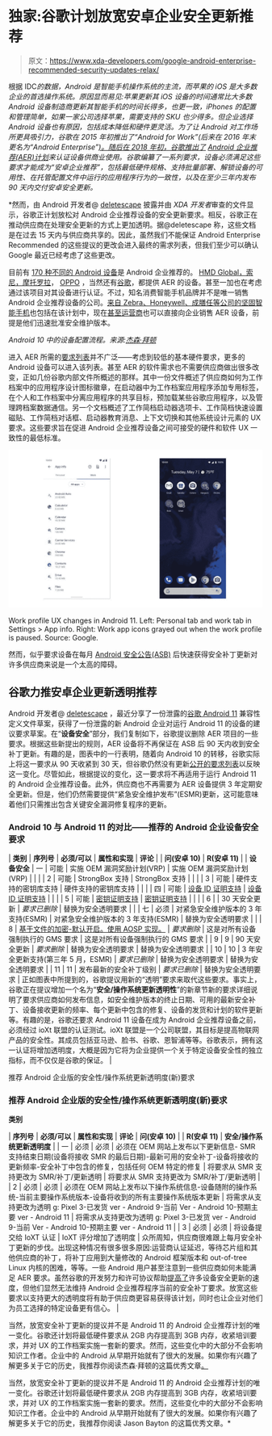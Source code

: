 # 独家:谷歌计划放宽安卓企业安全更新推荐

> 原文：<https://www.xda-developers.com/google-android-enterprise-recommended-security-updates-relax/>

根据 IDC[](https://www.idc.com/promo/smartphone-market-share/os)*的数据，Android 是智能手机操作系统的主流，而苹果的 iOS 是大多数企业的首选操作系统。原因显而易见:苹果更新其 iOS 设备的时间通常比大多数 Android 设备制造商更新其智能手机的时间长得多，也更一致，iPhones 的配置和管理简单，如果一家公司选择苹果，需要支持的 SKU 也少得多。但企业选择 Android 设备也有原因，包括成本降低和硬件更灵活。为了让 Android 对工作场所更具吸引力，谷歌在 2015 年初推出了“Android for Work”(后来在 2016 年末更名为“Android Enterprise”[)。随后在 2018 年初，谷歌推出了](https://www.xda-developers.com/google-launches-website-for-androids-enterprise-presence/) [Android 企业推荐(AER)计划](https://www.xda-developers.com/google-introduce-android-enterprise-recommended-program/)来认证设备供商业使用。谷歌编纂了一系列要求，设备必须满足这些要求才能成为“安卓企业推荐”，包括最低硬件规格、支持批量部署、解锁设备的可用性、在托管配置文件中运行的应用程序行为的一致性，以及在至少三年内发布 90 天内交付安卓安全更新。*

 *然而，由 Android 开发者@ [deletescape](https://twitter.com/deletescape) 披露并由 *XDA 开发者*审查的文件显示，谷歌正计划放松对 Android 企业推荐设备的安全更新要求。相反，谷歌正在推动供应商在处理安全更新的方式上更加透明。据@deletescape 称，这些文档是在过去 15 天内与供应商共享的。因此，虽然我们不能保证 Android Enterprise Recommended 的这些提议的更改会进入最终的需求列表，但我们至少可以确认 Google 最近已经考虑了这些更改。

目前有 [170 种不同的 Android 设备](https://androidenterprisepartners.withgoogle.com/devices/#!/?aer)是 Android 企业推荐的。 [HMD Global，索尼，摩托罗拉](https://www.xda-developers.com/android-enterprise-recommended-17-devices/)， [OPPO](https://www.xda-developers.com/oppo-find-x2-series-reno3-pro-are-oppos-first-android-enterprise-recommended-smartphones/) ，当然还有[谷歌](https://www.xda-developers.com/google-pixel-3a-xl-arcore-android-enterprise-recommended/)，都提供 AER 的设备。甚至一加也在考虑通过该项目对其设备进行认证。不过，知名消费智能手机品牌并不是唯一销售 Android 企业推荐设备的公司。[来自 Zebra、Honeywell、成膳任等公司的坚固智能手机](https://www.xda-developers.com/rugged-devices-android-enterprise-recommended-5-years-security-updates/)也包括在该计划中，现在[甚至运营商](https://www.xda-developers.com/android-enterprise-recommended-carriers/)也可以直接向企业销售 AER 设备，前提是他们迅速批准安全维护版本。

*Android 10 中的设备配置流程。来源:[杰森·拜顿](https://bayton.org/2019/06/android-enterprise-partner-summit-2019-highlights/)*

进入 AER 所需的[要求列表](https://www.android.com/enterprise/recommended/requirements/)并不广泛——考虑到较低的基本硬件要求，更多的 Android 设备可以进入该列表。甚至 AER 的软件需求也不需要供应商做出很多改变，正如几份谷歌内部文件所概述的那样。其中一份文件概述了供应商如何为工作档案中的应用程序设计图标徽章，在启动器中为工作档案应用程序添加专用标签，在个人和工作档案中分离应用程序的共享目标，预加载某些谷歌应用程序，以及管理跨档案数据通信。另一个文档概述了工作简档启动器选项卡、工作简档快速设置磁贴、工作简档对话框、启动器教育消息、上下文切换和其他系统设计元素的 UX 要求。这些要求旨在促进 Android 企业推荐设备之间可接受的硬件和软件 UX 一致性的最低标准。

 <picture>![](img/5fd26ffb7f91601ee55689020a6e23b4.png)</picture> 

Work profile UX changes in Android 11\. Left: Personal tab and work tab in Settings > App info. Right: Work app icons grayed out when the work profile is paused. Source: Google.

然而，似乎要求设备在每月 [Android 安全公告(ASB)](https://www.xda-developers.com/how-android-security-patch-updates-work/) 后快速获得安全补丁更新对许多供应商来说是一个太高的障碍。

## **谷歌力推安卓企业更新透明推荐**

Android 开发者@ [deletescape](https://twitter.com/deletescape) ，最近分享了一份泄露的[谷歌 Android 11](https://www.xda-developers.com/android-11-best-features-not-required/) 兼容性定义文件草案，获得了一份泄露的新 Android 企业对运行 Android 11 的设备的建议要求草案。在“**设备安全**”部分，我们复制如下，谷歌提议删除 AER 项目的一些要求。根据这些新提出的规则，AER 设备将不再保证在 ASB 后 90 天内收到安全补丁更新。有趣的是，图表中的一行表明，随着向 Android 10 的转移，谷歌实际上将这一要求从 90 天收紧到 30 天，但谷歌仍然没有更新[公开的要求列表](https://www.android.com/enterprise/recommended/requirements/)以反映这一变化。尽管如此，根据提议的变化，这一要求将不再适用于运行 Android 11 的 Android 企业推荐设备。此外，供应商也不再需要为 AER 设备提供 3 年定期安全更新。但是，他们仍然需要提供“紧急安全维护发布”(ESMR)更新，这可能意味着他们只需推出包含关键安全漏洞修复程序的更新。

### Android 10 与 Android 11 的对比——推荐的 Android 企业设备安全要求

| **类别** | **序列号** | **必须/可以** | **属性和实现** | **评论** |
| **问(安卓 10)** | **R(安卓 11)** |
| **设备安全** | 一 | 可能 | 实施 OEM 漏洞奖励计划(VRP) | 实施 OEM 漏洞奖励计划(VRP) |  |
|  | 2 | 可能 | StrongBox 支持 | StrongBox 支持 |  |
|  | 3 | 可能 | 硬件支持的密钥库支持 | 硬件支持的密钥库支持 |  |
|  | 四 | 可能 | [设备 ID 证明支持](https://source.android.com/security/keystore/attestation) | [设备 ID 证明支持](https://source.android.com/security/keystore/attestation) |  |
|  | 5 | 可能 | [密钥证明支持](https://developer.android.com/training/articles/security-key-attestation) | [密钥证明支持](https://developer.android.com/training/articles/security-key-attestation) |  |
|  | 6 |  | 30 天安全更新 | *要求已删除* | 替换为安全透明要求 |
|  | 七 | 必须 | 对紧急安全维护版本的 3 年支持(ESMR) | 对紧急安全维护版本的 3 年支持(ESMR) | 替换为安全透明要求 |
|  | 8 | [基于文件的加密-默认开启。使用 AOSP 实现。](https://source.android.com/security/encryption/file-based) | *要求删除* | 这是对所有设备强制执行的 GMS 要求 | 这是对所有设备强制执行的 GMS 要求 |
| 9 | 9 | 90 天安全更新 | *要求删除* | 替换为安全透明要求 | 替换为安全透明要求 |
| 10 | 10 | 3 年安全更新支持(第三年 5 月，ESMR) | *要求已删除* | 替换为安全透明要求 | 替换为安全透明要求 |
| 11 | 11 | 发布最新的安全补丁级别 | *要求已删除* | 替换为安全透明要求 | 正如图表中所提到的，谷歌提议用新的“透明”要求来取代这些要求。事实上，谷歌正在提议增加一个名为“**安全/操作系统更新透明性**”的新章节新的要求详细说明了要求供应商如何发布信息，如安全维护版本的终止日期、可用的最新安全补丁、设备接收更新的频率、每个更新中包含的修复、设备的发货和计划的软件更新等。有趣的是，谷歌还要求 Android 11 设备在成为 Android 企业推荐设备之前，必须经过 ioXt 联盟的认证测试。ioXt 联盟是一个公司联盟，其目标是提高物联网产品的安全性。其成员包括亚马逊、脸书、谷歌、恩智浦等等。谷歌表示，拥有这一认证将增加透明度，大概是因为它将为企业提供一个关于特定设备安全性的独立指标，而不仅仅是谷歌的保证。 |

推荐 Android 企业版的安全性/操作系统更新透明度(新)要求

### 推荐 Android 企业版的安全性/操作系统更新透明度(新)要求

**类别**

| **序列号** | **必须/可以** | **属性和实现** | **评论** | **问(安卓 10)** |
| **R(安卓 11)** | **安全/操作系统更新透明度** |
| 一 | 必须 | 必须 | 必须在 OEM 网站上发布以下更新信息- SMR 支持结束日期(设备将接收 SMR 的最后日期)-最新可用的安全补丁-设备将接收的更新频率-安全补丁中包含的修复，包括任何 OEM 特定的修复 | 将要求从 SMR 支持更改为 SMR/补丁/更新透明 | 将要求从 SMR 支持更改为 SMR/补丁/更新透明 |
| 2 | 必须 | 必须 | 必须在 OEM 网站上发布以下操作系统信息-设备随附的操作系统-当前主要操作系统版本-设备将收到的所有主要操作系统版本更新 | 将需求从支持更改为透明 g: Pixel 3-已发货 ver - Android 9-当前 Ver - Android 10-预期主要 ver - Android 11 | 将需求从支持更改为透明 g: Pixel 3-已发货 ver - Android 9-当前 Ver - Android 10-预期主要 ver - Android 11 |
| 3 | 必须 | 必须 | 将设备提交给 IoXT 认证 | IoXT 评分增加了透明度 | 众所周知，供应商很难跟上每月安全补丁更新的步伐。出现这种情况有很多很多原因:运营商认证延迟，等待芯片组和其他供应商的补丁，将补丁应用到大量修改的 Android 框架版本和 out-of-tree Linux 内核的困难，等等。一些 Android 用户甚至注意到一些供应商如何未能满足 AER 要求。虽然谷歌的开发努力和许可协议帮助[提高了](https://www.xda-developers.com/oems-getting-better-rolling-out-android-security-patches/)许多设备安全更新的速度，但他们显然无法维持 Android 企业推荐程序当前的安全补丁要求。放宽这些要求以支持更大的透明度将有助于供应商更容易获得该计划，同时也让企业对他们为员工选择的特定设备更有信心。 |

当然，放宽安全补丁更新的提议并不是 Android 11 的 Android 企业推荐计划的唯一变化。谷歌还计划将最低硬件要求从 2GB 内存提高到 3GB 内存，收紧培训要求，并对 UX 的工作档案实施一套新的要求。然而，这些变化中的大部分不会影响知识工作者。企业中的 Android 从早期开始就有了很大的发展。如果你有兴趣了解更多关于它的历史，我推荐你阅读杰森·拜顿的这篇优秀文章[。](https://bayton.org/2020/01/the-decade-that-redefined-android-in-the-enterprise/)

当然，放宽安全补丁更新的提议并不是 Android 11 的 Android 企业推荐计划的唯一变化。谷歌还计划将最低硬件要求从 2GB 内存提高到 3GB 内存，收紧培训要求，并对 UX 的工作档案实施一套新的要求。然而，这些变化中的大部分不会影响知识工作者。企业中的 Android 从早期开始就有了很大的发展。如果你有兴趣了解更多关于它的历史，我推荐你阅读 Jason Bayton 的这篇优秀文章。*